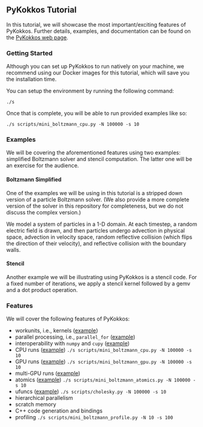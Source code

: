 ## PyKokkos Tutorial

In this tutorial, we will showcase the most important/exciting
features of PyKokkos.  Further details, examples, and documentation
can be found on the [PyKokkos web
page](https://github.com/kokkos/pykokkos).

### Getting Started

Although you can set up PyKokkos to run natively on your machine, we
recommend using our Docker images for this tutorial, which will save
you the installation time.

You can setup the environment by running the following command:
```
./s
```

Once that is complete, you will be able to run provided examples like so:
```
./s scripts/mini_boltzmann_cpu.py -N 100000 -s 10
```

### Examples

We will be covering the aforementioned features using two examples:
simplified Boltzmann solver and stencil computation.  The latter one
will be an exercise for the audience.

#### Boltzmann Simplified

One of the examples we will be using in this tutorial is a stripped
down version of a particle Boltzmann solver. (We also provide a more
complete version of the solver in this repository for completeness,
but we do not discuss the complex version.)

We model a system of particles in a 1-D domain. At each timestep, a
random electric field is drawn, and then particles undergo advection
in physical space, advection in velocity space, random reflective
collision (which flips the direction of their velocity), and
reflective collision with the boundary walls.

#### Stencil

Another example we will be illustrating using PyKokkos is a stencil
code. For a fixed number of iterations, we apply a stencil kernel
followed by a gemv and a dot product operation.

### Features

We will cover the following features of PyKokkos:

* workunits, i.e., kernels ([example](/lessons/pykokkos/scripts/mini_boltzmann_cpu.py))
* parallel processing, i.e., `parallel_for` ([example](/lessons/pykokkos/scripts/mini_boltzmann_cpu.py))
* interoperability with `numpy` and `cupy` ([example](/lessons/pykokkos/scripts/mini_boltzmann_cpu.py))
* CPU runs ([example](/lessons/pykokkos/scripts/mini_boltzmann_cpu.py)) `./s scripts/mini_boltzmann_cpu.py -N 100000 -s 10`
* GPU runs ([example](/lessons/pykokkos/scripts/mini_boltzmann_gpu.py)) `./s scripts/mini_boltzmann_gpu.py -N 100000 -s 10`
* multi-GPU runs ([example](/lessons/pykokkos/scripts/mini_boltzmann_multigpu.py))
* atomics ([example](/lessons/pykokkos/scripts/mini_boltzmann_atomics.py)) `./s scripts/mini_boltzmann_atomics.py -N 100000 -s 10`
* ufuncs ([example](/lessons/pykokkos/scripts/cholesky.py)) `./s scripts/cholesky.py -N 100000 -s 10`
* hierarchical parallelism
* scratch memory
* C++ code generation and bindings
* profiling `./s scripts/mini_boltzmann_profile.py -N 10 -s 100`
